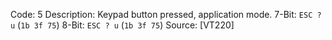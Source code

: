 Code: 5
Description: Keypad button pressed, application mode.
7-Bit: `ESC ? u` (`1b 3f 75`)
8-Bit: `ESC ? u` (`1b 3f 75`)
Source: [VT220]
